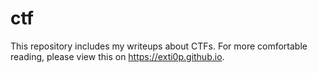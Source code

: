 # ctf
This repository includes my writeups about CTFs. For more comfortable reading, please view this on https://exti0p.github.io.
